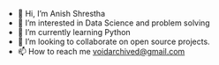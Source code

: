 - 👋 Hi, I’m Anish Shrestha
- 👀 I’m interested in Data Science and problem solving
- 🌱 I’m currently learning Python
- 💞️ I’m looking to collaborate on open source projects.
- 📫 How to reach me voidarchived@gmail.com

<!---
VoidArchive/VoidArchive is a ✨ special ✨ repository because its `README.md` (this file) appears on your GitHub profile.
You can click the Preview link to take a look at your changes.
--->
